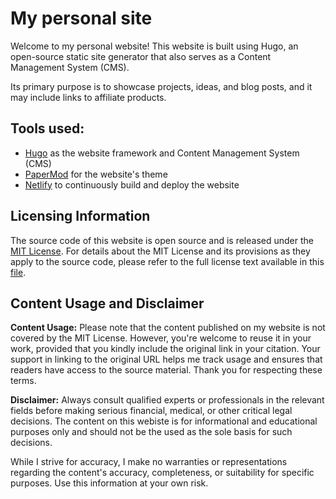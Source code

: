 # My personal site

Welcome to my personal website! This website is built using Hugo, an open-source static site generator that also serves as a Content Management System (CMS). 

Its primary purpose is to showcase projects, ideas, and blog posts, and it may include links to affiliate products.

## Tools used:
- [Hugo](https://github.com/gohugoio/hugo) as the website framework and Content Management System (CMS)
- [PaperMod](https://github.com/adityatelange/hugo-PaperMod/) for the website's theme
- [Netlify](https://www.netlify.com/) to continuously build and deploy the website

## Licensing Information

The source code of this website is open source and is released under the [MIT License](LICENSE). For details about the MIT License and its provisions as they apply to the source code, please refer to the full license text available in this [file](LICENSE).

## Content Usage and Disclaimer

**Content Usage:**
Please note that the content published on my website is not covered by the MIT License. However, you're welcome to reuse it in your work, provided that you kindly include the original link in your citation. Your support in linking to the original URL helps me track usage and ensures that readers have access to the source material. Thank you for respecting these terms.

**Disclaimer:**
Always consult qualified experts or professionals in the relevant fields before making serious financial, medical, or other critical legal decisions. The content on this webiste is for informational and educational purposes only and should not be the used as the sole basis for such decisions.

While I strive for accuracy, I make no warranties or representations regarding the content's accuracy, completeness, or suitability for specific purposes. Use this information at your own risk.